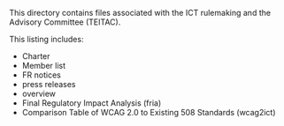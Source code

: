 This directory contains files associated with the ICT rulemaking and the Advisory Committee (TEITAC).

This listing includes:
- Charter
- Member list
- FR notices
- press releases
- overview
- Final Regulatory Impact Analysis (fria)
- Comparison Table of WCAG 2.0 to Existing 508 Standards (wcag2ict)
